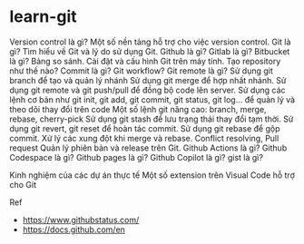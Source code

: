 # learn-git

Version control là gì? Một số nền tảng hỗ trợ cho việc version control.
Git là gì? Tìm hiểu về Git và lý do sử dụng Git.
Github là gì? Gitlab là gì? Bitbucket là gì? Bảng so sánh.
Cài đặt và cấu hình Git trên máy tính.
Tạo repository như thế nào?
Commit là gì?
Git workflow?
Git remote là gì?
Sử dụng git branch để tạo và quản lý nhánh
Sử dụng git merge để hợp nhất nhánh.
Sử dụng git remote và git push/pull để đồng bộ code lên server.
Sử dụng các lệnh cơ bản như git init, git add, git commit, git status, git log... để quản lý và theo dõi thay đổi trên code
Một số lệnh git nâng cao: branch, merge, rebase, cherry-pick
Sử dụng git stash để lưu trạng thái thay đổi tạm thời.
Sử dụng git revert, git reset để hoàn tác commit.
Sử dụng git rebase để gộp commit.
Xử lý các xung đột khi merge và rebase. Conflict resolving, Pull request
Quản lý phiên bản và release trên Git.
Github Actions là gì?
Github Codespace là gì?
Github pages là gì?
Github Copilot là gì?
gist là gì?

Kinh nghiệm của các dự án thực tế
Một số extension trên Visual Code hỗ trợ cho Git

Ref
- https://www.githubstatus.com/
- https://docs.github.com/en
